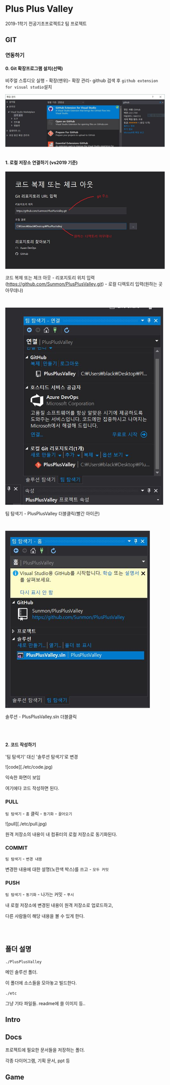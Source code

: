 # Plus Plus Valley

2019-1학기 전공기초프로젝트2 팀 프로젝트


## GIT

### 연동하기

#### 0. Git 확장프로그램 설치(선택)

비주얼 스튜디오 실행 - 확장(맨위)- 확장 관리- github 검색 후 `github extension for visual studio`설치

![extension](./etc/extension.jpg)
<br>
<br>

#### 1. 로컬 저장소 연결하기 (vs2019 기준)

![run vs](./etc/vsrun2.jpg)

코드 복제 또는 체크 아웃 - 리포지토리 위치 입력 (https://github.com/Sunmon/PlusPlusValley.git) - 로컬 디렉토리 입력(원하는 곳 아무데나)

<br>

![team](./etc/team.jpg)

팀 탐색기 - PlusPlusValley 더블클릭(빨간 아이콘)

<br>

![sln](./etc/sln.jpg)

솔루션 - PlusPlusValley.sln 더블클릭

<br>
<br>

#### 2. 코드 작성하기

'팀 탐색기' 대신 '솔루션 탐색기'로 변경

![code][./etc/code.jpg)

익숙한 화면이 보임

여기에다 코드 작성하면 된다.


### PULL

`팀 탐색기` - `홈` 클릭 - `동기화` - `끌어오기`

![pull][./etc/pull.jpg)

원격 저장소의 내용이 내 컴퓨터의 로컬 저장소로 동기화된다.


### COMMIT

`팀 탐색기` - `변경 내용`

변경한 내용에 대한 설명(노란색 박스)를 쓰고 - `모두 커밋`


### PUSH

`팀 탐색기` - `동기화` - 나가는 커밋 - `푸시`

내 로컬 저장소에 변경된 내용이 원격 저장소로 업로드하고,

다른 사람들이 해당 내용을 볼 수 있게 한다.

<br>

<br>


## 폴더 설명

`./PlusPlusValley`

메인 솔루션 폴더.

이 폴더에 소스들을 모아놓고 빌드한다.


`./etc`

그냥 기타 파일들.  readme에 쓸 이미지 등..


## Intro


## Docs

프로젝트에 필요한 문서들을 저장하는 폴더.

각종 다이어그램, 기획 문서, ppt 등

## Game
